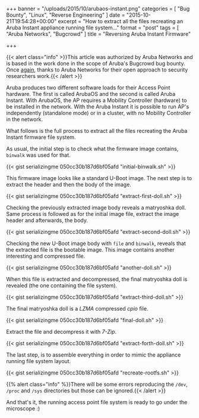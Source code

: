 +++
banner = "/uploads/2015/10/arubaos-instant.png"
categories = [ "Bug Bounty", "Linux", "Reverse Engineering" ]
date = "2015-10-21T19:54:28+00:00"
excerpt = "How to extract all the files recreating an Aruba Instant appliance running file system..."
format = "post"
tags = [ "Aruba Networks", "Bugcrowd" ]
title = "Reversing Aruba Instant Firmware"

+++

{{< alert class="info" >}}This article was authorized by Aruba Networks and is based in the work done in the scope of Aruba's Bugcrowd bug bounty. Once <a href="https://www.serializing.me/2015/06/02/reversing-arubaos-firmware/">again</a>, thanks to Aruba Networks for their open approach to security researchers work.{{< /alert >}}

Aruba produces two different software loads for their Access Point hardware. The first is called ArubaOS and the second is called Aruba Instant. With ArubaOS, the AP requires a Mobility Controller (hardware) to be installed in the network. With the Aruba Instant it is possible to run AP's independently (standalone mode) or in a cluster, with no Mobility Controller in the network.

What follows is the full process to extract all the files recreating the Aruba Instant firmware file system.

<!--more-->

As usual, the initial step is to check what the firmware image contains, `binwalk` was used for that.

{{< gist serializingme 050cc30b187d6bf05afd "initial-binwalk.sh" >}}

This firmware image looks like a standard U-Boot image. The next step is to extract the header and then the body of the image.

{{< gist serializingme 050cc30b187d6bf05afd "extract-first-doll.sh" >}}

Checking the previously extracted image body reveals a matryoshka doll. Same process is followed as for the initial image file, extract the image header and afterwards, the body.

{{< gist serializingme 050cc30b187d6bf05afd "extract-second-doll.sh" >}}

Checking the new U-Boot image body with `file` and `binwalk`, reveals that the extracted file is the bootable image. This image contains another interesting and compressed file.

{{< gist serializingme 050cc30b187d6bf05afd "another-doll.sh" >}}

When this file is extracted and decompressed, the final matryoshka doll is revealed (the one containing the file system).

{{< gist serializingme 050cc30b187d6bf05afd "extract-third-doll.sh" >}}

The final matryoshka doll is a *LZMA* compressed *cpio* file.

{{< gist serializingme 050cc30b187d6bf05afd "final-doll.sh" >}}

Extract the file and decompress it with *7-Zip*.

{{< gist serializingme 050cc30b187d6bf05afd "extract-forth-doll.sh" >}}

The last step, is to assemble everything in order to mimic the appliance running file system layout.

{{< gist serializingme 050cc30b187d6bf05afd "recreate-rootfs.sh" >}}

{{% alert class="info" %}}There will be some errors reproducing the `/dev`, `/proc` and `/sys` directories but those can be ignored.{{< /alert >}}

And that's it, the running access point file system is ready to go under the microscope :)